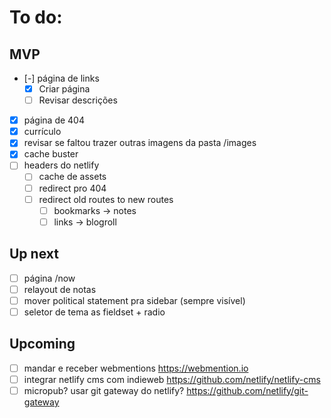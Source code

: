 # To do:

## MVP

-   [-] página de links
    -   [x] Criar página
    -   [ ] Revisar descrições
-   [x] página de 404
-   [x] currículo
-   [x] revisar se faltou trazer outras imagens da pasta /images
-   [x] cache buster
-   [ ] headers do netlify
    -   [ ] cache de assets
    -   [ ] redirect pro 404
    -   [ ] redirect old routes to new routes
        -   [ ] bookmarks -> notes
        -   [ ] links -> blogroll

## Up next

-   [ ] página /now
-   [ ] relayout de notas
-   [ ] mover political statement pra sidebar (sempre visível)
-   [ ] seletor de tema as fieldset + radio

## Upcoming

-   [ ] mandar e receber webmentions https://webmention.io
-   [ ] integrar netlify cms com indieweb https://github.com/netlify/netlify-cms
-   [ ] micropub? usar git gateway do netlify? https://github.com/netlify/git-gateway
